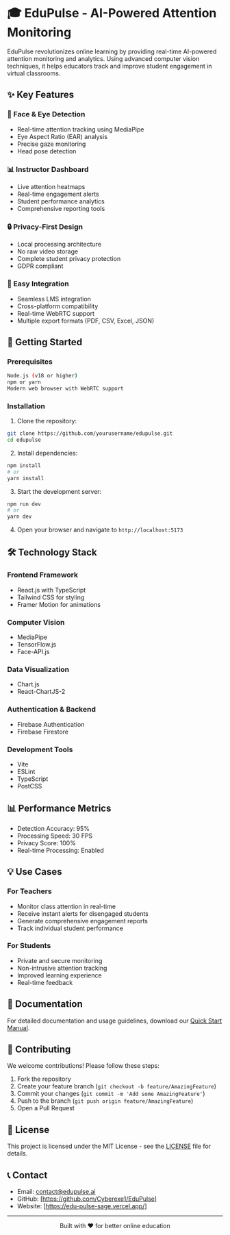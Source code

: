 # 🎓 EduPulse - AI-Powered Attention Monitoring

EduPulse revolutionizes online learning by providing real-time AI-powered attention monitoring and analytics. Using advanced computer vision techniques, it helps educators track and improve student engagement in virtual classrooms.

## ✨ Key Features

### 🎯 Face & Eye Detection
- Real-time attention tracking using MediaPipe
- Eye Aspect Ratio (EAR) analysis
- Precise gaze monitoring
- Head pose detection

### 📊 Instructor Dashboard
- Live attention heatmaps
- Real-time engagement alerts
- Student performance analytics
- Comprehensive reporting tools

### 🔒 Privacy-First Design
- Local processing architecture
- No raw video storage
- Complete student privacy protection
- GDPR compliant

### 🤝 Easy Integration
- Seamless LMS integration
- Cross-platform compatibility
- Real-time WebRTC support
- Multiple export formats (PDF, CSV, Excel, JSON)

## 🚀 Getting Started

### Prerequisites
```bash
Node.js (v18 or higher)
npm or yarn
Modern web browser with WebRTC support
```

### Installation

1. Clone the repository:
```bash
git clone https://github.com/yourusername/edupulse.git
cd edupulse
```

2. Install dependencies:
```bash
npm install
# or
yarn install
```

3. Start the development server:
```bash
npm run dev
# or
yarn dev
```

4. Open your browser and navigate to `http://localhost:5173`

## 🛠️ Technology Stack

### Frontend Framework
- React.js with TypeScript
- Tailwind CSS for styling
- Framer Motion for animations

### Computer Vision
- MediaPipe
- TensorFlow.js
- Face-API.js

### Data Visualization
- Chart.js
- React-ChartJS-2

### Authentication & Backend
- Firebase Authentication
- Firebase Firestore

### Development Tools
- Vite
- ESLint
- TypeScript
- PostCSS

## 📊 Performance Metrics

- Detection Accuracy: 95%
- Processing Speed: 30 FPS
- Privacy Score: 100%
- Real-time Processing: Enabled

## 💡 Use Cases

### For Teachers
- Monitor class attention in real-time
- Receive instant alerts for disengaged students
- Generate comprehensive engagement reports
- Track individual student performance

### For Students
- Private and secure monitoring
- Non-intrusive attention tracking
- Improved learning experience
- Real-time feedback

## 📖 Documentation

For detailed documentation and usage guidelines, download our [Quick Start Manual](src/components/EduPulse_QuickStart_Manual.pdf).

## 🤝 Contributing

We welcome contributions! Please follow these steps:

1. Fork the repository
2. Create your feature branch (`git checkout -b feature/AmazingFeature`)
3. Commit your changes (`git commit -m 'Add some AmazingFeature'`)
4. Push to the branch (`git push origin feature/AmazingFeature`)
5. Open a Pull Request

## 📝 License

This project is licensed under the MIT License - see the [LICENSE](LICENSE) file for details.

## 📞 Contact

- Email: contact@edupulse.ai
- GitHub: [https://github.com/Cyberexe1/EduPulse]
- Website: [https://edu-pulse-sage.vercel.app/]

---

<p align="center">Built with ❤️ for better online education</p>
